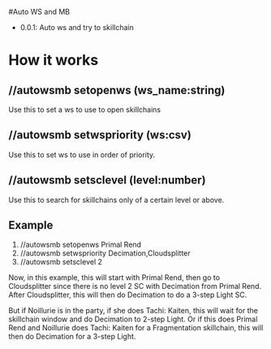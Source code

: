 #Auto WS and MB

- 0.0.1: Auto ws and try to skillchain

# How it works

## //autowsmb setopenws (ws_name:string)

Use this to set a ws to use to open skillchains

## //autowsmb setwspriority (ws:csv)

Use this to set ws to use in order of priority. 

## //autowsmb setsclevel (level:number)

Use this to search for skillchains only of a certain level or above.

## Example

1. //autowsmb setopenws Primal Rend
2. //autowsmb setwspriority Decimation,Cloudsplitter
3. //autowsmb setsclevel 2

Now, in this example, this will start with Primal Rend, then go to Cloudsplitter since there is no level 2 SC with Decimation from Primal Rend. After Cloudsplitter, this will then do Decimation to do a 3-step Light SC.

But if Noillurie is in the party, if she does Tachi: Kaiten, this will wait for the skillchain window and do Decimation to 2-step Light. Or if this does Primal Rend and Noillurie does Tachi: Kaiten for a Fragmentation skillchain, this will then do Decimation for a 3-step Light.